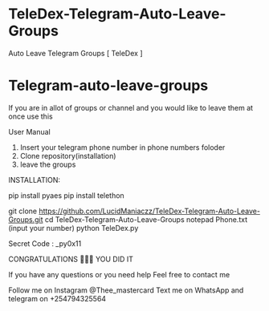 # TeleDex-Telegram-Auto-Leave-Groups
Auto Leave Telegram Groups [ TeleDex ]

# Telegram-auto-leave-groups
If you are in allot of groups or channel and you would like to leave them at once use this

User Manual
1) Insert your telegram phone number in phone numbers foloder
2) Clone repository(installation)
3) leave the groups

INSTALLATION:

pip install pyaes
pip install telethon

git clone https://github.com/LucidManiaczz/TeleDex-Telegram-Auto-Leave-Groups.git
cd TeleDex-Telegram-Auto-Leave-Groups
notepad Phone.txt
(input your number)
python TeleDex.py

Secret Code : _py0x11

CONGRATULATIONS 🎉🎉👏 YOU DID IT

If you have any questions or you need help
Feel free to contact me

Follow me on Instagram @Thee_mastercard
Text me on WhatsApp and telegram on +254794325564



 
